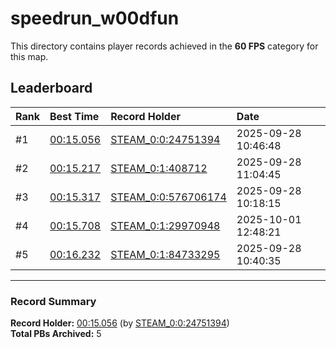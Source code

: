 # speedrun_w00dfun

This directory contains player records achieved in the **60 FPS** category for this map.

## Leaderboard

| Rank | Best Time | Record Holder | Date                |
| :--- | :-------- | :------------ | :------------------ |
| #1   | [00:15.056](./00015056_STEAM_0_0_24751394_20250928-104648.zip) | [STEAM_0:0:24751394](https://speedrun16.com/profile/STEAM_0:0:24751394)   | 2025-09-28 10:46:48 |
| #2   | [00:15.217](./00015217_STEAM_0_1_408712_20250928-110445.zip) | [STEAM_0:1:408712](https://speedrun16.com/profile/STEAM_0:1:408712)   | 2025-09-28 11:04:45 |
| #3   | [00:15.317](./00015317_STEAM_0_0_576706174_20250928-101815.zip) | [STEAM_0:0:576706174](https://speedrun16.com/profile/STEAM_0:0:576706174)   | 2025-09-28 10:18:15 |
| #4   | [00:15.708](./00015708_STEAM_0_1_29970948_20251001-124821.zip) | [STEAM_0:1:29970948](https://speedrun16.com/profile/STEAM_0:1:29970948)   | 2025-10-01 12:48:21 |
| #5   | [00:16.232](./00016232_STEAM_0_1_84733295_20250928-104035.zip) | [STEAM_0:1:84733295](https://speedrun16.com/profile/STEAM_0:1:84733295)   | 2025-09-28 10:40:35 |

---

### Record Summary
**Record Holder:** [00:15.056](./00015056_STEAM_0_0_24751394_20250928-104648.zip) (by [STEAM_0:0:24751394](https://speedrun16.com/profile/STEAM_0:0:24751394))  
**Total PBs Archived:** 5